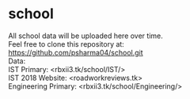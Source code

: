 # school  
All school data will be uploaded here over time.  
Feel free to clone this repository at: <https://github.com/psharma04/school.git>  
Data:  
IST Primary: <rbxii3.tk/school/IST/>  
IST 2018 Website: <roadworkreviews.tk>  
Engineering Primary: <rbxii3.tk/school/Engineering/>  
